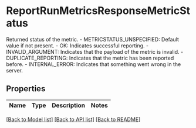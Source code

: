 # ReportRunMetricsResponseMetricStatus

Returned status of the metric.   - METRICSTATUS_UNSPECIFIED: Default value if not present.  - OK: Indicates successful reporting.  - INVALID_ARGUMENT: Indicates that the payload of the metric is invalid.  - DUPLICATE_REPORTING: Indicates that the metric has been reported before.  - INTERNAL_ERROR: Indicates that something went wrong in the server.
## Properties
Name | Type | Description | Notes
------------ | ------------- | ------------- | -------------

[[Back to Model list]](../README.md#documentation-for-models) [[Back to API list]](../README.md#documentation-for-api-endpoints) [[Back to README]](../README.md)


